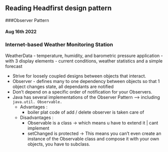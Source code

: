 
## Reading Headfirst design pattern 
###Observer Pattern
#### Aug 16th 2022

### Internet-based Weather Monitoring Station

WeatherData - temperature, humidity, and barometric pressure
application - with 3 display elements - current conditions, weather statistics and a simple forecast

- Strive for loosely coupled designs between objects that interact.
- Observer - defines many to one dependency between objects so that 1 object changes state, all dependants are notified
- Don’t depend on a specific order of notification for your Observers.
- Java has several implementations of the Observer Pattern --> including `java.util. Observable.`
  - Advantages : 
    - boiler plat code of add / delete observer is taken care of 
  - Disadvantages : 
    - Observable is a class -> which means u have to extend it | cant implement 
    - setChanged is protected -> This means you can’t even create an instance of the Observable class and compose it with your own objects, you have to subclass. 